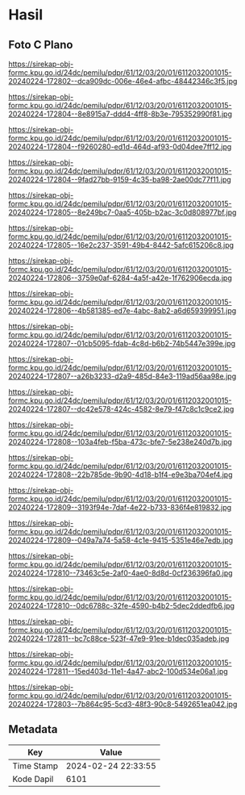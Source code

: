 # Hasil

## Foto C Plano

https://sirekap-obj-formc.kpu.go.id/24dc/pemilu/pdpr/61/12/03/20/01/6112032001015-20240224-172802--dca909dc-006e-46e4-afbc-48442346c3f5.jpg

https://sirekap-obj-formc.kpu.go.id/24dc/pemilu/pdpr/61/12/03/20/01/6112032001015-20240224-172804--8e8915a7-ddd4-4ff8-8b3e-795352990f81.jpg

https://sirekap-obj-formc.kpu.go.id/24dc/pemilu/pdpr/61/12/03/20/01/6112032001015-20240224-172804--f9260280-ed1d-464d-af93-0d04dee7ff12.jpg

https://sirekap-obj-formc.kpu.go.id/24dc/pemilu/pdpr/61/12/03/20/01/6112032001015-20240224-172804--9fad27bb-9159-4c35-ba98-2ae00dc77f11.jpg

https://sirekap-obj-formc.kpu.go.id/24dc/pemilu/pdpr/61/12/03/20/01/6112032001015-20240224-172805--8e249bc7-0aa5-405b-b2ac-3c0d808977bf.jpg

https://sirekap-obj-formc.kpu.go.id/24dc/pemilu/pdpr/61/12/03/20/01/6112032001015-20240224-172805--16e2c237-3591-49b4-8442-5afc615206c8.jpg

https://sirekap-obj-formc.kpu.go.id/24dc/pemilu/pdpr/61/12/03/20/01/6112032001015-20240224-172806--3759e0af-6284-4a5f-a42e-1f762906ecda.jpg

https://sirekap-obj-formc.kpu.go.id/24dc/pemilu/pdpr/61/12/03/20/01/6112032001015-20240224-172806--4b581385-ed7e-4abc-8ab2-a6d659399951.jpg

https://sirekap-obj-formc.kpu.go.id/24dc/pemilu/pdpr/61/12/03/20/01/6112032001015-20240224-172807--01cb5095-fdab-4c8d-b6b2-74b5447e399e.jpg

https://sirekap-obj-formc.kpu.go.id/24dc/pemilu/pdpr/61/12/03/20/01/6112032001015-20240224-172807--a26b3233-d2a9-485d-84e3-119ad56aa98e.jpg

https://sirekap-obj-formc.kpu.go.id/24dc/pemilu/pdpr/61/12/03/20/01/6112032001015-20240224-172807--dc42e578-424c-4582-8e79-f47c8c1c9ce2.jpg

https://sirekap-obj-formc.kpu.go.id/24dc/pemilu/pdpr/61/12/03/20/01/6112032001015-20240224-172808--103a4feb-f5ba-473c-bfe7-5e238e240d7b.jpg

https://sirekap-obj-formc.kpu.go.id/24dc/pemilu/pdpr/61/12/03/20/01/6112032001015-20240224-172808--22b785de-9b90-4d18-b1f4-e9e3ba704ef4.jpg

https://sirekap-obj-formc.kpu.go.id/24dc/pemilu/pdpr/61/12/03/20/01/6112032001015-20240224-172809--3193f94e-7daf-4e22-b733-836f4e819832.jpg

https://sirekap-obj-formc.kpu.go.id/24dc/pemilu/pdpr/61/12/03/20/01/6112032001015-20240224-172809--049a7a74-5a58-4c1e-9415-5351e46e7edb.jpg

https://sirekap-obj-formc.kpu.go.id/24dc/pemilu/pdpr/61/12/03/20/01/6112032001015-20240224-172810--73463c5e-2af0-4ae0-8d8d-0cf236396fa0.jpg

https://sirekap-obj-formc.kpu.go.id/24dc/pemilu/pdpr/61/12/03/20/01/6112032001015-20240224-172810--0dc6788c-32fe-4590-b4b2-5dec2ddedfb6.jpg

https://sirekap-obj-formc.kpu.go.id/24dc/pemilu/pdpr/61/12/03/20/01/6112032001015-20240224-172811--bc7c88ce-523f-47e9-91ee-b1dec035adeb.jpg

https://sirekap-obj-formc.kpu.go.id/24dc/pemilu/pdpr/61/12/03/20/01/6112032001015-20240224-172811--15ed403d-11e1-4a47-abc2-100d534e06a1.jpg

https://sirekap-obj-formc.kpu.go.id/24dc/pemilu/pdpr/61/12/03/20/01/6112032001015-20240224-172803--7b864c95-5cd3-48f3-90c8-5492651ea042.jpg


## Metadata

| Key        | Value               |
| ---------- | ------------------- |
| Time Stamp | 2024-02-24 22:33:55 |
| Kode Dapil | 6101                |



